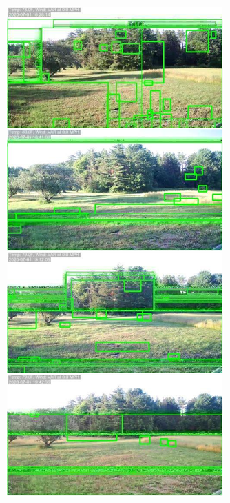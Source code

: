 ![20200701-162814-165819](in/20200701/20200701-162814-165819_0_.jpg)
![20200701-165824-172829](in/20200701/20200701-165824-172829_0_.jpg)
![20200701-172834-175839](in/20200701/20200701-172834-175839_0_.jpg)
![20200701-175844-182849](in/20200701/20200701-175844-182849_0_.jpg)

